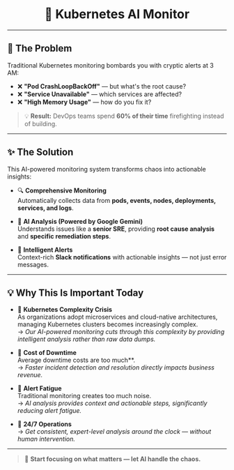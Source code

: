<h1 align="center">🚀 Kubernetes AI Monitor</h1>

---

## 🚨 The Problem

Traditional Kubernetes monitoring bombards you with cryptic alerts at 3 AM:

- ❌ **"Pod CrashLoopBackOff"** — but what's the root cause?
- ❌ **"Service Unavailable"** — which services are affected?
- ❌ **"High Memory Usage"** — how do you fix it?

> 💡 **Result:** DevOps teams spend **60% of their time** firefighting instead of building.

---

## ✨ The Solution

This AI-powered monitoring system transforms chaos into actionable insights:

- 🔍 **Comprehensive Monitoring**  
  Automatically collects data from **pods, events, nodes, deployments, services, and logs**.

- 🤖 **AI Analysis (Powered by Google Gemini)**  
  Understands issues like a **senior SRE**, providing **root cause analysis** and **specific remediation steps**.

- 📱 **Intelligent Alerts**  
  Context-rich **Slack notifications** with actionable insights — not just error messages.

---

## 💡 Why This Is Important Today

- 🧩 **Kubernetes Complexity Crisis**  
  As organizations adopt microservices and cloud-native architectures, managing Kubernetes clusters becomes increasingly complex.  
  → _Our AI-powered monitoring cuts through this complexity by providing intelligent analysis rather than raw data dumps._


- 💸 **Cost of Downtime**  
  Average downtime costs are too much**.  
  → _Faster incident detection and resolution directly impacts business revenue._

- 🔕 **Alert Fatigue**  
  Traditional monitoring creates too much noise.  
  → _AI analysis provides context and actionable steps, significantly reducing alert fatigue._

- 🌙 **24/7 Operations**  
  → _Get consistent, expert-level analysis around the clock — without human intervention._

---

> 🎯 **Start focusing on what matters — let AI handle the chaos.**
